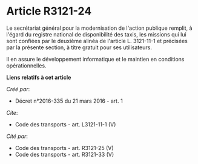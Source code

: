 # Article R3121-24

Le secrétariat général pour la modernisation de l'action publique remplit, à l'égard du registre national de disponibilité
des taxis, les missions qui lui sont confiées par le deuxième alinéa de l'article L. 3121-11-1 et précisées par la présente
section, à titre gratuit pour ses utilisateurs. 

Il en assure le développement informatique et le maintien en conditions opérationnelles.

**Liens relatifs à cet article**

_Créé par_:

  - Décret n°2016-335 du 21 mars 2016 - art. 1

_Cite_:

  - Code des transports - art. L3121-11-1 (V)

_Cité par_:

  - Code des transports - art. R3121-25 (V)
  - Code des transports - art. R3121-33 (V)

